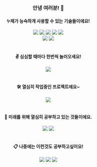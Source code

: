 <div align="center">
  
### 안녕 여러분! 👋

#### ✨제가 능숙하게 사용할 수 있는 기술들이에요!
<img src="https://img.shields.io/badge/html5-eb5c24?plastic&logo=html5&logoColor=white">
<img src="https://img.shields.io/badge/css3-2386c7?plastic&logo=css3&logoColor=white">
<img src="https://img.shields.io/badge/Scss-ff69b4?plastic&logo=sass&logoColor=white">
<img src="https://img.shields.io/badge/jquery-0169af?plastic&logo=jquery&logoColor=white">
<img src="https://img.shields.io/badge/Photoshop-2da9ff?plastic&logo=adobe-photoshop&logoColor=white">
<br>
<img src="https://img.shields.io/badge/Git-f34e28?plastic&logo=git&logoColor=white">
<img src="https://img.shields.io/badge/Adobe%20XD-ff26be?plastic&logo=adobe-xd&logoColor=white">
<br>
<br>
  
#### ✌ 심심할 때마다 한번씩 놀러오세요! <br>
<img src="https://img.shields.io/badge/Velog-20c393?plastic&logo=vimeo&logoColor=white&link=https://velog.io/@sky">
<br>
<br>

#### 🛠 열심히 작업중인 프로젝트에요~
<img src="https://img.shields.io/badge/NG%20TISSOT-3455c0?plastic&logoColor=white&link=http://ngtissot.kr/">
<br>
<br>
  
#### 📝 미래를 위해 열심히 공부하고 있는 것들이에요.
<img src="https://img.shields.io/badge/Javascript-e6e600?plastic&logo=Javascript&logoColor=white">
<img src="https://img.shields.io/badge/React-4ad5ff?plastic&logo=React&logoColor=white">
<br>
<br>
  
#### 📋 나중에는 이런것도 공부하고싶어요!
<img src="https://img.shields.io/badge/Typescript-0074c2?plastic&logo=Typescript&logoColor=white">
<img src="https://img.shields.io/badge/Vue-00bb7f?plastic&logo=vue.js&logoColor=white">
<img src="https://img.shields.io/badge/Node.js-8bc500?plastic&logo=Node.js&logoColor=white">

